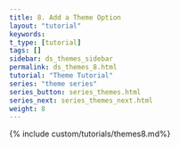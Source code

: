 ```yaml
---
title: 8. Add a Theme Option
layout: "tutorial"
keywords:
t_type: [tutorial]
tags: []
sidebar: ds_themes_sidebar
permalink: ds_themes_8.html
tutorial: "Theme Tutorial"
series: "theme series"
series_button: series_themes.html
series_next: series_themes_next.html
weight: 8
---
```

{% include custom/tutorials/themes8.md%}
